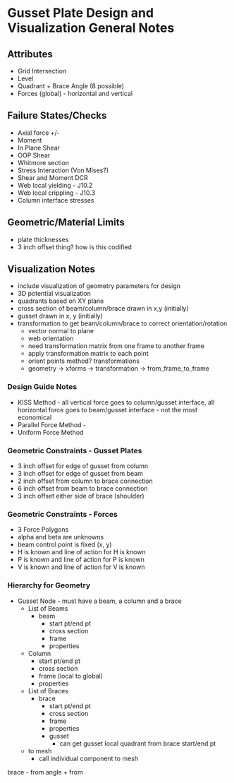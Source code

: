 # Gusset Plate Design and Visualization General Notes

## Attributes
- Grid Intersection
- Level
- Quadrant + Brace Angle (8 possible)
- Forces (global) - horizontal and vertical

## Failure States/Checks
- Axial force +/-
- Moment
- In Plane Shear
- OOP Shear
- Whitmore section
- Stress Interaction (Von Mises?)
- Shear and Moment DCR
- Web local yielding - J10.2
- Web local crippling - J10.3
- Column interface stresses

## Geometric/Material Limits
- plate thicknesses
- 3 inch offset thing? how is this codified

## Visualization Notes
- include visualization of geometry parameters for design
- 3D potential visualization
- quadrants based on XY plane 
- cross section of beam/column/brace drawn in x,y (initially)
- gusset drawn in x, y (initially)
- transformation to get beam/column/brace to correct orientation/rotation
    - vector normal to plane
    - web orientation
    - need transformation matrix from one frame to another frame
    - apply transformation matrix to each point
    - orient points method? transformations
    - geometry -> xforms -> transformation -> from_frame_to_frame

### Design Guide Notes
- KISS Method - all vertical force goes to column/gusset interface, all horizontal force goes to beam/gusset interface - not the most economical
- Parallel Force Method - 
- Uniform Force Method

### Geometric Constraints - Gusset Plates
- 3 inch offset for edge of gusset from column
- 3 inch offset for edge of gusset from beam
- 2 inch offset from column to brace connection
- 6 inch offset from beam to brace connection
- 3 inch offset either side of brace (shoulder)

### Geometric Constraints - Forces
- 3 Force Polygons
- alpha and beta are unknowns
- beam control point is fixed (x, y)
- H is known and line of action for H is known
- P is known and line of action for P is known
- V is known and line of action for V is known

### Hierarchy for Geometry

- Gusset Node - must have a beam, a column and a brace
    - List of Beams
        - beam
            - start pt/end pt
            - cross section
            - frame
            - properties
    - Column
        - start pt/end pt
        - cross section
        - frame (local to global)
        - properties    
    - List of Braces
        - brace
            - start pt/end pt
            - cross section
            - frame
            - properties
            - gusset
                - can get gusset local quadrant from brace start/end pt
    - to mesh
        - call individual component to mesh

brace - from angle + from 



